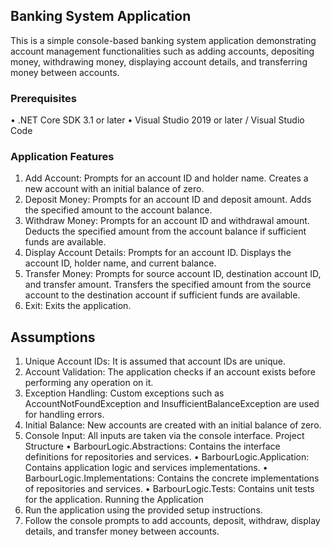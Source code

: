 ## Banking System Application

This is a simple console-based banking system application demonstrating account management functionalities such as adding accounts, depositing money, withdrawing money, displaying account details, and transferring money between accounts.
### Prerequisites
•	.NET Core SDK 3.1 or later
•	Visual Studio 2019 or later / Visual Studio Code
### Application Features
1.	Add Account:
	Prompts for an account ID and holder name.
	Creates a new account with an initial balance of zero.
2.	Deposit Money:
	Prompts for an account ID and deposit amount.
	Adds the specified amount to the account balance.
3.	Withdraw Money:
	Prompts for an account ID and withdrawal amount.
	Deducts the specified amount from the account balance if sufficient funds are available.
4.	Display Account Details:
	Prompts for an account ID.
	Displays the account ID, holder name, and current balance.
5.	Transfer Money:
	Prompts for source account ID, destination account ID, and transfer amount.
	Transfers the specified amount from the source account to the destination account if sufficient funds are available.
6.	Exit:
	Exits the application.

## Assumptions

1.	Unique Account IDs: It is assumed that account IDs are unique.
2.	Account Validation: The application checks if an account exists before performing any operation on it.
3.	Exception Handling: Custom exceptions such as AccountNotFoundException and InsufficientBalanceException are used for handling errors.
4.	Initial Balance: New accounts are created with an initial balance of zero.
5.	Console Input: All inputs are taken via the console interface.
Project Structure
•	BarbourLogic.Abstractions: Contains the interface definitions for repositories and services.
•	BarbourLogic.Application: Contains application logic and services implementations.
•	BarbourLogic.Implementations: Contains the concrete implementations of repositories and services.
•	BarbourLogic.Tests: Contains unit tests for the application.
Running the Application
1.	Run the application using the provided setup instructions.
2.	Follow the console prompts to add accounts, deposit, withdraw, display details, and transfer money between accounts.

